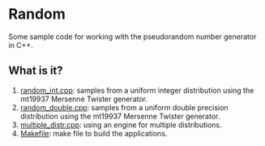# Random
Some sample code for working with the pseudorandom number generator in
C++.

## What is it?
1. [random_int.cpp](random_int.cpp): samples from a uniform integer distribution using
    the mt19937 Mersenne Twister generator.
1. [random_double.cpp](random_double.cpp): samples from a uniform double precision
    distribution using the mt19937 Mersenne Twister generator.
1. [multiple_distr.cpp](multiple_distr.cpp): using an engine for multiple distributions.
1. [Makefile](Makefile): make file to build the applications.
